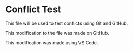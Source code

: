 # Conflict Test
This file will be used to test conflicts using Git and GitHub.

This modification to the file was made on GitHub.

This modification was made using VS Code.